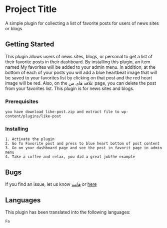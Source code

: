 # Project Title

A simple plugin for collecting a list of favorite posts for users of news sites or blogs

## Getting Started

This plugin allows users of news sites, blogs, or personal to get a list of their favorite posts in their dashboard. By installing this plugin, an item named My favorites will be added to your admin menu. In addition, at the bottom of each of your posts you will add a blue heartbeat image that will be saved to your favorites list by clicking on that post and the red heart image will be red. Also, on the علاقه های من page, you can delete the post from your favorites list. This plugin is for news sites and blogs.

### Prerequisites

```
you have download like-post.zip and extract file to wp-content/plugins/like-post
```

### Installing

```
1. Activate the plugin
2. Go To Favorite post and press to blue heart bottom of post content 
3. Go on your dashboard page and see the post in favorit page in admin menu
4. Take a coffee and relax, you did a great job!he example
```


## Bugs

If you find an issue, let us know [هانت](http://hanet.ir) or [here](https://github.com/behzadazand/like-post/issues)

## Languages

This plugin has been translated into the following languages:

```
Fa
```